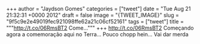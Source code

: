 
+++
author = "Jaydson Gomes"
categories = ["tweet"]
date = "Tue Aug 21 21:32:31 +0000 2012"
draft = false
image = "{TWEET_IMAGE}"
slug = "9f5c9e2e49019fec921098ffe62a21c06cf52161"
tags = ["tweet"]
title = """http://t.co/06RmsBT2 Come..."""
+++
http://t.co/06RmsBT2 Começando agora a comemoração aqui no Terra... Pouco chopp hein... Vai dar merda
